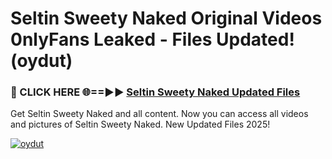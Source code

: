 # Seltin Sweety Naked Original Videos 0nlyFans Leaked - Files Updated! (oydut)

<h3>🔴 CLICK HERE 🌐==►► <a href="https://tinyurl.com/up5wt9bj" rel="nofollow">Seltin Sweety Naked Updated Files</a></h3>

Get Seltin Sweety Naked and all content. Now you can access all videos and pictures of Seltin Sweety Naked. New Updated Files 2025!

[![oydut](https://i.imgur.com/ABiUzMV.gif)](https://tinyurl.com/up5wt9bj)
